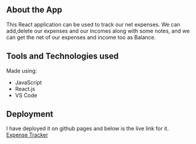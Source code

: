 ## About the App
This React application can be used to track our net expenses. We can add,delete our expenses and our incomes along with some notes, and we can get the net of our expenses and income too as Balance.

## Tools and Technologies used
Made using:
* JavaScript
* React.js
* VS Code


## Deployment
I have deployed it on github pages and below is the live link for it. <br>
[Expense Tracker](https://github.com/adityaraj5200/expense-tracker)